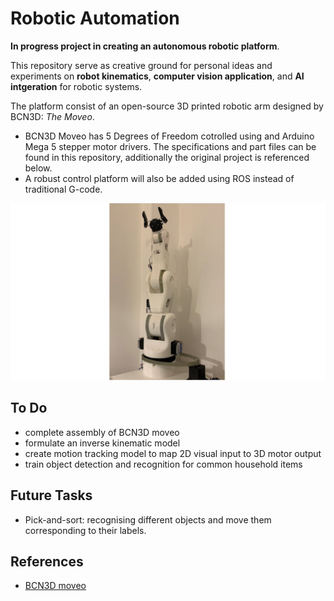 # Robotic Automation

**In progress project in creating an autonomous robotic platform**. 

This repository serve as creative ground for personal ideas and experiments on **robot kinematics**, **computer vision application**, and **AI intgeration** for robotic systems. 

The platform consist of an open-source 3D printed robotic arm designed by BCN3D: _The Moveo_.

- BCN3D Moveo has 5 Degrees of Freedom cotrolled using and Arduino Mega 5 stepper motor drivers. The specifications and part files can be found in this repository, additionally the original project is referenced below. 
- A robust control platform will also be added using ROS instead of traditional G-code.


![Moveo](/images/BCN3D_moveo.jpg)

## To Do
- complete assembly of BCN3D moveo
- formulate an inverse kinematic model
- create motion tracking model to map 2D visual input to 3D motor output
- train object detection and recognition for common household items

## Future Tasks
- Pick-and-sort: recognising different objects and move them corresponding to their labels. 


## References
- [BCN3D moveo](https://www.bcn3d.com/bcn3d-moveo-the-future-of-learning/#:~:text=In%20this%20occasion%20we%20are%20presenting%20the%20BCN3D,its%20electronics%20are%20controlled%20by%20the%20software%20Arduino.) 

